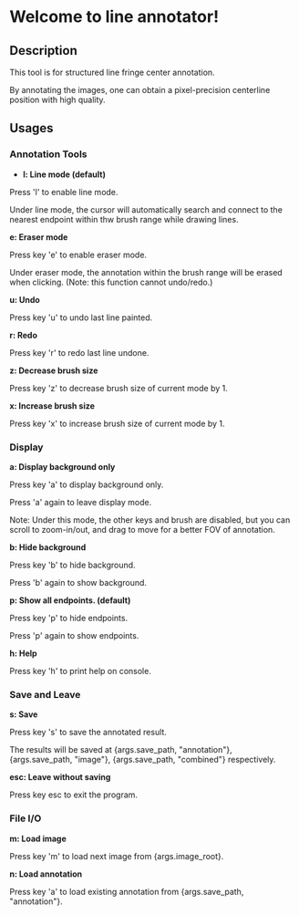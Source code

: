 # Welcome to line annotator!

## Description
This tool is for structured line fringe center annotation. 

By annotating the images, one can obtain a pixel-precision centerline position with high quality.

## Usages

### Annotation Tools
- **l: Line mode (default)**

Press 'l' to enable line mode. 

Under line mode, the cursor will automatically search and connect to the nearest endpoint within thw brush range while drawing lines. 

**e: Eraser mode**

Press key 'e' to enable eraser mode. 

Under eraser mode, the annotation within the brush range will be erased when clicking. (Note: this function cannot undo/redo.)

**u: Undo**

Press key 'u' to undo last line painted.

**r: Redo**

Press key 'r' to redo last line undone.

**z: Decrease brush size**

Press key 'z' to decrease brush size of current mode by 1.

**x: Increase brush size**

Press key 'x' to increase brush size of current mode by 1.


### Display
**a: Display background only**

Press key 'a' to display background only. 

Press 'a' again to leave display mode.

Note: Under this mode, the other keys and brush are disabled, but you can scroll to zoom-in/out, and drag to move for a better FOV of annotation.  

**b: Hide background**

Press key 'b' to hide background. 

Press 'b' again to show background.

**p: Show all endpoints. (default)**

Press key 'p' to hide endpoints. 

Press 'p' again to show endpoints.

**h: Help**

Press key 'h' to print help on console.

### Save and Leave  
**s: Save**

Press key 's' to save the annotated result.

The results will be saved at {args.save_path, "annotation"}, {args.save_path, "image"}, {args.save_path, "combined"} respectively.

**esc: Leave without saving**

Press key esc to exit the program.

### File I/O
**m: Load image**

Press key 'm' to load next image from {args.image_root}.

**n: Load annotation**

Press key 'a' to load existing annotation from {args.save_path, "annotation"}.


